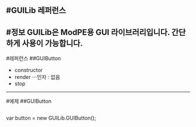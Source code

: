 #GUILib 레퍼런스
---
#정보
GUILib은 ModPE용 GUI 라이브러리입니다. 간단하게 사용이 가능합니다.
---
#레퍼런스
##GUIButton
- constructor
- render
⋅⋅⋅인자 : 없음
- stop
---
#예제
##GUIButton
> ```javascript
var button = new GUILib.GUIButton();
```
